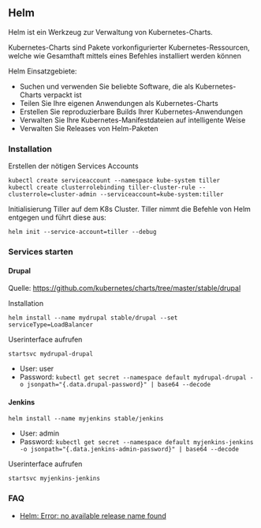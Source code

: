 Helm
----

Helm ist ein Werkzeug zur Verwaltung von Kubernetes-Charts. 


Kubernetes-Charts sind Pakete vorkonfigurierter Kubernetes-Ressourcen, welche wie Gesamthaft mittels eines Befehles installiert werden können

Helm Einsatzgebiete:
* Suchen und verwenden Sie beliebte Software, die als Kubernetes-Charts verpackt ist
* Teilen Sie Ihre eigenen Anwendungen als Kubernetes-Charts
* Erstellen Sie reproduzierbare Builds Ihrer Kubernetes-Anwendungen
* Verwalten Sie Ihre Kubernetes-Manifestdateien auf intelligente Weise
* Verwalten Sie Releases von Helm-Paketen

### Installation 

Erstellen der nötigen Services Accounts

    kubectl create serviceaccount --namespace kube-system tiller
    kubectl create clusterrolebinding tiller-cluster-rule --clusterrole=cluster-admin --serviceaccount=kube-system:tiller
    
Initialisierung Tiller auf dem K8s Cluster. Tiller nimmt die Befehle von Helm entgegen und führt diese aus:

    helm init --service-account=tiller --debug

### Services starten

#### Drupal

Quelle: https://github.com/kubernetes/charts/tree/master/stable/drupal

Installation

	helm install --name mydrupal stable/drupal --set serviceType=LoadBalancer
	
Userinterface aufrufen

	startsvc mydrupal-drupal
	
* User: user
* Password: `kubectl get secret --namespace default mydrupal-drupal -o jsonpath="{.data.drupal-password}" | base64 --decode`

#### Jenkins

	helm install --name myjenkins stable/jenkins
	
* User: admin
* Password: `kubectl get secret --namespace default myjenkins-jenkins -o jsonpath="{.data.jenkins-admin-password}" | base64 --decode`

Userinterface aufrufen

    startsvc myjenkins-jenkins

### FAQ

* [Helm: Error: no available release name found](https://stackoverflow.com/questions/43499971/helm-error-no-available-release-name-found)


